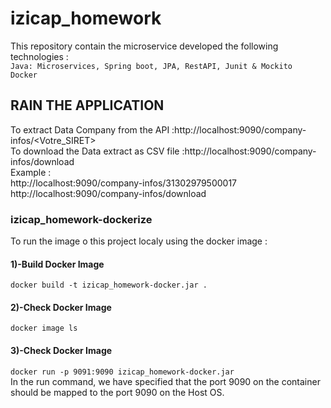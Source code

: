 # izicap_homework
This repository  contain the microservice developed the following technologies :<br/>
 `Java: Microservices, Spring boot, JPA, RestAPI, Junit & Mockito`<br/>
 `Docker`
 
## RAIN THE APPLICATION 
 To extract Data Company from the API :http://localhost:9090/company-infos/<Votre_SIRET><br/>
 To download the Data extract as CSV file :http://localhost:9090/company-infos/download <br/>
Example :<br/>
http://localhost:9090/company-infos/31302979500017<br/>
http://localhost:9090/company-infos/download
 


### izicap_homework-dockerize
 To run the image o this project localy using the docker image :
 #### 1)-Build Docker Image 
 `docker build -t izicap_homework-docker.jar .`
 #### 2)-Check Docker Image
 `docker image ls`
 #### 3)-Check Docker Image
 `docker run -p 9091:9090 izicap_homework-docker.jar`<br/>
 In the run command, we have specified that the port 9090 on the container should be mapped to the port 9090 on the Host OS.
